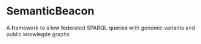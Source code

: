 # SemanticBeacon
A framework to allow federated SPARQL queries with genomic variants and public knowlegde graphs
